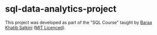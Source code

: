 # sql-data-analytics-project

This project was developed as part of the "SQL Course" taught by [Baraa Khatib Salkini](https://github.com/DataWithBaraa/sql-data-analytics-project/tree/main) ([MIT Licenced](https://github.com/DataWithBaraa/sql-data-analytics-project/blob/main/LICENSE)).
